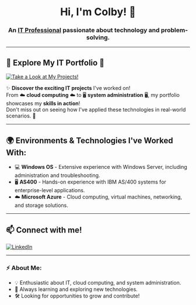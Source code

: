 <h1 align="center">Hi, I'm Colby! 👋</h1>
<h3 align="center">An <a href="https://www.linkedin.com/in/colby-nelson-330511303">IT Professional</a> passionate about technology and problem-solving.</h3>

---

## 🚀 **Explore My IT Portfolio** 📂

[![Take a Look at My Projects!](https://img.shields.io/badge/Take_a_Look_at_My_Projects!-FF5733%2CFFB300?style=for-the-badge)](https://github.com/cn205000/IT-Portfolio/tree/main)

✨ **Discover the exciting IT projects** I've worked on!  
From ☁️ **cloud computing** ☁️ to 🖥️ **system administration** 🖥️, my portfolio showcases my **skills in action**!  
Don't miss out on seeing how I've applied these technologies in real-world scenarios. 🚀

---

## 🌍 Environments & Technologies I've Worked With:

- 💻 **Windows OS** - Extensive experience with Windows Server, including administration and troubleshooting.
- 🖥️ **AS400** - Hands-on experience with IBM AS/400 systems for enterprise-level applications.
- ☁️ **Microsoft Azure** - Cloud computing, virtual machines, networking, and storage solutions.

---

## 📫 Connect with me!

[![LinkedIn](https://img.shields.io/badge/LinkedIn-0077B5?style=for-the-badge&logo=linkedin&logoColor=white)](https://www.linkedin.com/in/colby-nelson-330511303)

---

### ⚡ About Me:
- 💡 Enthusiastic about IT, cloud computing, and system administration.
- 📖 Always learning and exploring new technologies.
- 🛠️ Looking for opportunities to grow and contribute!



